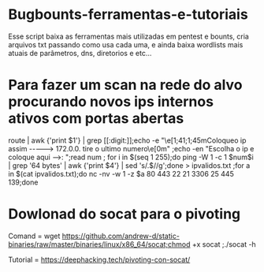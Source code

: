 # Bugbounts-ferramentas-e-tutoriais

Esse script baixa as ferramentas mais utilizadas em pentest e bounts, cria arquivos txt passando como usa cada uma, e ainda baixa wordlists mais atuais de parâmetros, dns, diretorios e etc...

<h1>Para fazer um scan na rede do alvo procurando novos ips internos ativos com portas abertas</h1>
<p>route | awk {'print $1'} | grep [[:digit:]];echo -e "\e[1;41;1;45mColoqueo ip assim -----> 172.0.0. tire o ultimo numero\e[0m" ;echo -en "Escolha o ip e coloque aqui -->: ";read num ; for i in $(seq 1 255);do ping -W 1 -c 1 $num$i | grep '64 bytes' | awk {'print $4'} | sed 's/.$//g';done > ipvalidos.txt ;for a in $(cat ipvalidos.txt);do nc -nv -w 1 -z $a 80 443 22 21 3306 25 445 139;done</p>

<h1>Dowlonad do socat para o pivoting</h1>

Comand = wget https://github.com/andrew-d/static-binaries/raw/master/binaries/linux/x86_64/socat;chmod +x socat ;./socat -h

Tutorial = https://deephacking.tech/pivoting-con-socat/

